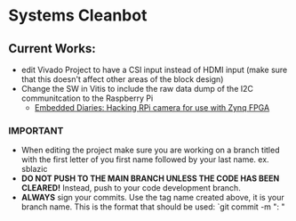 # Systems Cleanbot

## Current Works:
- edit Vivado Project to have a CSI input instead of HDMI input (make sure that this doesn't affect other areas of the block design)
- Change the SW in Vitis to include the raw data dump of the I2C communitcation to the Raspberry Pi
  * [Embedded Diaries: Hacking RPi camera for use with Zynq FPGA](https://www.hackster.io/SaadTiwana/embedded-diaries-hacking-rpi-camera-for-use-with-zynq-fpga-3214a0)
  
### **IMPORTANT**
- When editing the project make sure you are working on a branch titled with the first letter of you first name followed by your last name.
  ex. sblazic
- **DO NOT PUSH TO THE MAIN BRANCH UNLESS THE CODE HAS BEEN CLEARED!** Instead, push to your code development branch. 
- **ALWAYS** sign your commits. Use the tag name created above, it is your branch name. This is the format that should be used:
  `git commit -m "<tag name ex. sblazic>: <changes made from the previous commit to the one you are trying to push>" 
